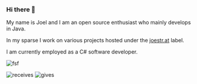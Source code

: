 ### Hi there 👋

My name is Joel and I am an open source enthusiast who mainly develops in Java. 

In my sparse I work on various projects hosted under the [joestr.at](https://github.com/joestrhq) label.

I am currently employed as a C# software developer.

![fsf](https://img.shields.io/badge/Free_Software_Foundation-Friends_Member-800000)
  
![receives](https://img.shields.io/liberapay/receives/joestr.svg?logo=liberapay)
![gives](https://img.shields.io/liberapay/gives/joestr.svg?logo=liberapay)

<!--
**joestr/joestr** is a ✨ _special_ ✨ repository because its `README.md` (this file) appears on your GitHub profile.

Here are some ideas to get you started:

- 🔭 I’m currently working on ...
- 🌱 I’m currently learning ...
- 👯 I’m looking to collaborate on ...
- 🤔 I’m looking for help with ...
- 💬 Ask me about ...
- 📫 How to reach me: ...
- 😄 Pronouns: ...
- ⚡ Fun fact: ...
-->
